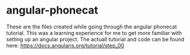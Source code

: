 angular-phonecat
================

These are the files created while going through the angular phonecat tutorial. This was a learning experience for me to get more familiar with setting up an angular project. The actuall tutorial and code can be found here: https://docs.angularjs.org/tutorial/step_00
